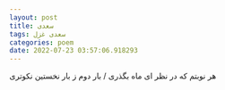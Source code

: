 ```yaml
---
layout: post
title: سعدی
tags: سعدی غزل
categories: poem
date: 2022-07-23 03:57:06.918293
---
```


هر نوبتم که در نظر ای ماه بگذری / بار دوم ز بار نخستین نکوتری